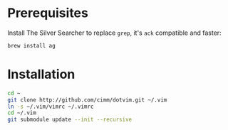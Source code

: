 # Prerequisites

Install The Silver Searcher to replace `grep`, it's `ack` compatible and faster:

```sh
brew install ag
```

# Installation

```sh
cd ~
git clone http://github.com/cimm/dotvim.git ~/.vim
ln -s ~/.vim/vimrc ~/.vimrc
cd ~/.vim
git submodule update --init --recursive
``` 
